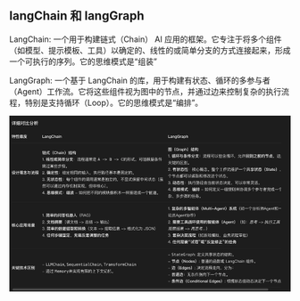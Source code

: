 ## langChain 和 langGraph 


LangChain: 一个用于构建链式（Chain） AI 应用的框架。它专注于将多个组件（如模型、提示模板、工具）以确定的、线性的或简单分支的方式连接起来，形成一个可执行的序列。它的思维模式是“组装”

LangGraph: 一个基于 LangChain 的库，用于构建有状态、循环的多参与者（Agent）工作流。它将这些组件视为图中的节点，并通过边来控制复杂的执行流程，特别是支持循环（Loop）。它的思维模式是“编排”。

![img_1.png](img/langChain_langGraph.png)